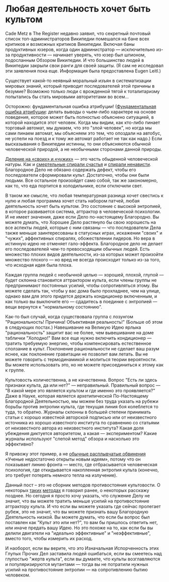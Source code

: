 # Любая деятельность хочет быть культом
Cade Metz в The Register недавно заявил, что секретный почтовый список топ-администраторов Википедии помешался на бане всех критиков и возможных критиков Википедии. Включая баны продуктивных юзеров, когда один администратор — исключительно из-за продуктивности — начинает уверять, что юзер был шпионом, подосланным Обзором Википедии. И что большинство людей в Википедии закрыли свои ранги для своей защиты. (Я сам не исследовал эти заявления пока еще. Информация была предоставлена Eugen Leitl.)

Существует какой-то неявный моральный изъян в систематизации мировых знаний, который приводит последователей этой причины в безумие? Возможно только люди с врожденной тягой к тоталитаризму попытались бы стать мировыми авторитетами во всем...

Осторожно: фундаментальная ошибка атрибуции! ([Фундаментальная ошибка атрибуции][1]: делать выводы о чьем-либо характере на основе поведения, которое может быть полностью объяснено ситуацией, в которой находится этот человек. Когда мы видим, как кто-либо пинает торговый автомат, мы думаем, что это "злой человек", но когда мы сами пинаем автомат, мы объясняем это тем, что опоздали на автобус, не успели на поезд и к тому же автомат работает не так как надо.) Если высказывания о Википедии истинны, то они объясняются обычной человеческой природой, а не необычными сторонами данной природы.

[Деление на «своих» и «чужих»][2] — это часть обыденной человеческой натуры. Как и [смертельные спирали счастья][3] и [спирали ненависти][4]. Благородное Дело не обязано содержать дефект, чтобы его последователи сформировали культ. Достаточно, чтобы они были людьми. Все остальное произойдет само собой, так же закономерно, как то, что еда портится в холодильнике, если отключили свет.

В таком же смысле, что любая температурная разница хочет свестись к нулю и любая программа хочет стать набором патчей, любая деятельность хочет быть культом. Это состояние с высокой энтропией, в которое развивается система, аттрактор в человеческой психологии. И не имеет значения, даже если Дело по-настоящему Благородно. Вы можете думать, что Хорошее Дело растянуло бы свою хорошесть на все аспекты людей, которые с ним связаны — что последователи Дела также меньше заинтересованы в статусных играх, искажении "своих" и "чужих", аффективных спиралях, обожествлении лидеров. Но вера в истинную идею не отменяет гало-эффекта. Благородное дело не делает его последователей чем-то превосходящим обычных людей. Есть множество плохих видов деятельности, из-за которых может произойти множество плохого — но вред не всегда происходит только из-за того, что исходная идея была плоха.

Каждая группа людей с необычной целью — хорошей, плохой, глупой — будет склонна становится аттрактором культа, если члены группы не предпринимают постоянных усилий, чтобы сопротивляться этому. Вы можете сделать так, чтобы у вас дома было прохладнее, чем на улице, однако вам для этого придется держать кондиционер включенным, и как только вы выключите его — сдадитесь в поединке с энтропией — вещи вернутся к "нормальному состоянию".

Как-то был случай, когда существовала группа с лозунгом "Рациональность! Причина! Объективная реальность!" (Больше об этом в следующих постах.) Навешивание на Великую Идею ярлыка "рациональность" защитит вас не более, чем вывешивание на доме таблички "Холодно!" Вам все еще нужно включить кондиционер — тратить требуемую энергию, чтобы компенсировать естественное сползание в культ. Поклонение рациональности не сделает ваш разум яснее, как поклонение гравитации не позволит вам летать. Вы не можете говорить с термодинамикой и молиться теории вероятности. Вы можете использовать это, но не можете присоединиться к этому как к группе.

Культовость количественна, а не качественна. Вопрос "Есть ли здесь признаки культа, да или нет?" — неправильный. Правильный вопрос — "В какой мере это является культом и где именно это проявляется?" Даже в Науке, которая является архетипической По-Настоящему Благородной Деятельностью, мы можем без труда указать на рубежи борьбы против энтропии культа, где текущая линия боя колеблется то туда, то обратно. Журналы склонны в большей степени принимать статьи с хорошо известной авторской подписью или от неизвестного источника из хорошо известного института по сравнению со статьями от неизвестного автора из неизвестного института? Какая доля убеждения диктуется авторитетом, а какая — экспериментом? Какие журналы используют "слепой метод" обзора и насколько это эффективно?

Я привожу этот пример, а не [обычные расплывчатые обвинения][5] «Ученые недостаточно открыты новым идеям», потому что он показывает линию фронта — место, где отбрасывается человеческая психология, где откидывается накопленная энтропия культа (конечно, это требует потерять немного тепла на излучение).

Данный пост – это не сборник методов противостояния культовости. О некоторых [таких][6] [методах][7] я говорил ранее, о некоторых расскажу позднее. Но сегодня я просто хочу указать, что служение Делу не значит, что вы можете тратить меньше усилий на противостояние аттрактору культа. И что если вы можете указать где сейчас пролегает рубеж, это не значит, что вы можете признать вашу Благородную Деятельность низкой. Вы можете думать, что если бы вопрос был поставлен как "Культ это или нет?", то вам бы пришлось ответить нет, или иначе предать вашу Идею. Но это похоже на то, как если бы вы делили двигатели на "идеально эффективные" и "неэффективные", вместо того, чтобы измерить их расход.

И наоборот, если вы верите, что это Изначальная Испорченность этих Глупых Прочих Дел заставила людей ошибаться, если вы смеетесь над глупостью "жертв культа", если вы думаете, что культы возглавляются и популяризируются мутантами — тогда вы не потратили нужных усилий на противостояние энтропии — на сопротивлению бытию человеком.

[1]: http://lesswrong.ru/71 "Фундаментальная ошибка атрибуции"
[2]: http://lesswrong.ru/89 "Эксперимент в Робберс Кейв"
[3]: http://lesswrong.ru/121 "Когда никто не смеет призывать сдерживаться"
[4]: http://lesswrong.ru/116 "Аффективные смертельные спирали"
[5]: http://lesswrong.ru/153 "Как казаться (и быть) глубокомысленным"
[6]: http://lesswrong.ru/118 "Сопротивление аффективными смертельным спиралям"
[7]: http://lesswrong.ru/375 "Размышление о любопытстве"

